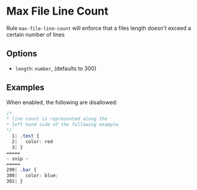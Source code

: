 # Max File Line Count

Rule `max-file-line-count` will enforce that a files length doesn't exceed a certain number of lines

## Options

* `length`: `number`, (defaults to 300)

## Examples

When enabled, the following are disallowed:

```scss
/*
* line count is represented along the
* left hand side of the following example
*/
  1| .test {
  2|   color: red
  3| }
=====
~ snip ~
=====
299| .bar {
300|   color: blue;
301| }
```
